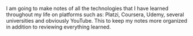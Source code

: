I am going to make notes of all the technologies that I have learned throughout my life on platforms such as: Platzi, Coursera, Udemy, several universities and obviously YouTube.
This to keep my notes more organized in addition to reviewing everything learned.
